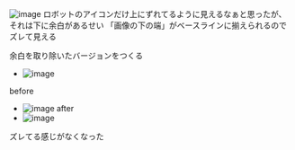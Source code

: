 
![image](https://gyazo.com/9f31ea0ce1887c6a5b084b8d0ad733fb/thumb/1000)
ロボットのアイコンだけ上にずれてるように見えるなぁと思ったが、それは下に余白があるせい
「画像の下の端」がベースラインに揃えられるのでズレて見える

余白を取り除いたバージョンをつくる
- ![image](https://gyazo.com/ca293339972d32779d9c16427af2cee3/thumb/1000)


before
- ![image](https://gyazo.com/8babf93bfcba9d743b727ddfcd786046/thumb/1000)
after
- ![image](https://gyazo.com/63a261bfb51c78a41d166800ecaf18a4/thumb/1000)

ズレてる感じがなくなった
